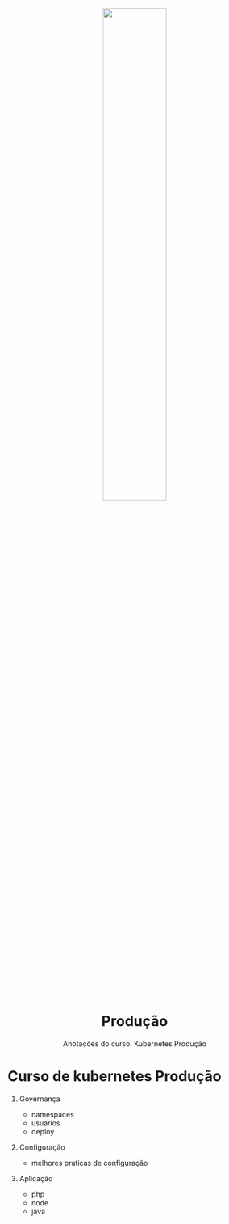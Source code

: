 <div align="center">
<img src="https://www.vectorlogo.zone/logos/kubernetes/kubernetes-ar21.svg" width=50%></img><h1>Produção</h1>
<p>Anotações do curso: Kubernetes Produção</p>
</div>

# Curso de kubernetes Produção
1. Governança
	- namespaces
	- usuarios
	- deploy
	
2. Configuração 
	- melhores praticas de configuração
	
3. Aplicação
	- php
	- node
	- java
